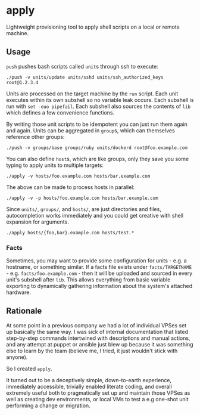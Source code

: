 # apply

Lightweight provisioning tool to apply shell scripts on a local or remote
machine.

## Usage

`push` pushes bash scripts called `unit`s through ssh to execute:

    ./push -v units/update units/sshd units/ssh_authorized_keys root@1.2.3.4
   
Units are processed on the target machine by the `run` script. Each unit
executes within its own subshell so no variable leak occurs. Each subshell is
run with `set -euo pipefail`. Each subshell also sources the contents of `lib`
which defines a few convenience functions.

By writing those unit scripts to be idempotent you can just run them again and
again. Units can be aggregated in `group`s, which can themselves reference
other groups:

    ./push -v groups/base groups/ruby units/dockerd root@foo.example.com

You can also define `host`s, which are like groups, only they save you some
typing to apply units to multiple targets:

    ./apply -v hosts/foo.example.com hosts/bar.example.com
   
The above can be made to process hosts in parallel:

    ./apply -v -p hosts/foo.example.com hosts/bar.example.com

Since `units/`, `groups/`, and `hosts/`, are just directories and files,
autocompletion works immediately and you could get creative with shell
expansion for arguments.

    ./apply hosts/{foo,bar}.example.com hosts/test.*

### Facts

Sometimes, you may want to provide some configuration for units - e.g. a
hostname, or something similar. If a facts file exists under `facts/TARGETNAME`
\- e.g. `facts/foo.example.com` - then it will be uploaded and sourced in every
unit's subshell after `lib`. This allows everything from basic variable
exporting to dynamically gathering information about the system's attached
hardware.

## Rationale

At some point in a previous company we had a lot of individual VPSes set up
basically the same way. I was sick of internal documentation that listed
step-by-step commands intertwined with descriptions and manual actions, and any
attempt at puppet or ansible just blew up because it was something else to
learn by the team (believe me, I tried, it just wouldn't stick with anyone).

So I created `apply`.

It turned out to be a deceptively simple, down-to-earth experience, immediately
accessible, trivially enabled literate coding, and overall extremely useful
both to pragmatically set up and maintain those VPSes as well as creating dev
environments, or local VMs to test a e.g one-shot unit performing a change or
migration.
